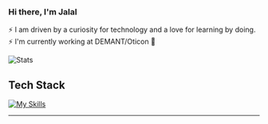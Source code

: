 ### Hi there, I'm Jalal

⚡ I am driven by a curiosity for technology and a love for learning by doing.
⚡  I'm currently working at DEMANT/Oticon 🚀


![Stats](https://github-readme-stats.vercel.app/api?username=Jalalhejazi&theme=vue-dark&show_icons=true&hide_border=true&count_private=true)



## Tech Stack
[![My Skills](https://skillicons.dev/icons?i=cs,js,bash,docker,git,azure,mongodb,linux,windows,net,vscode,html,css)](https://skillicons.dev)


<hr>
